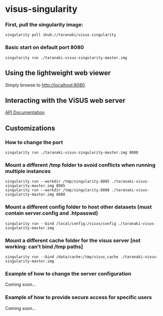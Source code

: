 # visus-singularity

### First, pull the singularity image:
`singularity pull shub://taranaki/visus-singularity`

### Basic start on default port 8080
`singularity run ./taranaki-visus-singularity-master.img`

## Using the lightweight web viewer

Simply browse to [http://localhost:8080](http://localhost:8080).

## Interacting with the ViSUS web server

[API Documentation](http://wiki.visus.org/index.php?title=ViSUS_Server#Supported_Requests)

## Customizations

### How to change the port
`singularity run ./taranaki-visus-singularity-master.img 8088`

### Mount a different /tmp folder to avoid conflicts when running multiple instances
```
singularity run --workdir /tmp/singularity.8085 ./taranaki-visus-singularity-master.img 8085
singularity run --workdir /tmp/singularity.8088 ./taranaki-visus-singularity-master.img 8088
```

### Mount a different config folder to host other datasets (must contain server.config and .htpasswd)
`singularity run --bind /local/config:/visus/config ./taranaki-visus-singularity-master.img`

### Mount a different cache folder for the visus server [not working: can't bind /tmp paths]
`singularity run --bind /data/cache:/tmp/visus_cache ./taranaki-visus-singularity-master.img`

### Example of how to change the server configuration
Coming soon...

### Example of how to provide secure access for specific users
Coming soon...
